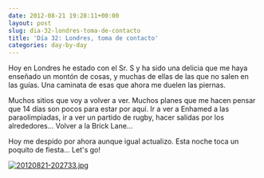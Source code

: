 ```yaml
---
date: 2012-08-21 19:28:11+00:00
layout: post
slug: dia-32-londres-toma-de-contacto
title: 'Día 32: Londres, toma de contacto'
categories: day-by-day
---
```


Hoy en Londres he estado con el Sr. S y ha sido una delicia que me haya enseñado un montón de cosas, y muchas de ellas de las que no salen en las guías. Una caminata de esas que ahora me duelen las piernas.

Muchos sitios que voy a volver a ver. Muchos planes que me hacen pensar que 14 días son pocos para estar por aquí. Ir a ver a Enhamed a las paraolimpiadas, ir a ver un partido de rugby, hacer salidas por los alrededores... Volver a la Brick Lane...

Hoy me despido por ahora aunque igual actualizo. Esta noche toca un poquito de fiesta... Let's go!

[![20120821-202733.jpg](http://blog.migueljulian.com/wp-content/uploads/20120821-202733.jpg)](http://blog.migueljulian.com/wp-content/uploads/20120821-202733.jpg)

